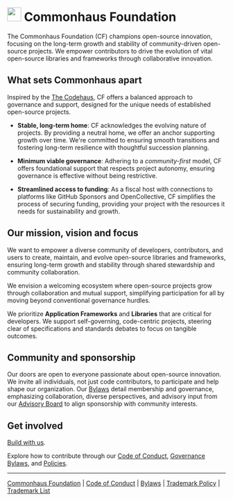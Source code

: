 # <img src="https://www.commonhaus.org/images/CF_icon_default.svg" alt="" width="32" height="32"> Commonhaus Foundation

The Commonhaus Foundation (CF) champions open-source innovation, focusing on the long-term growth and stability of  community-driven open-source projects.
We empower contributors to drive the evolution of vital open-source libraries and frameworks through collaborative innovation.

## What sets Commonhaus apart

Inspired by the [The Codehaus][codehaus], CF offers a balanced approach to governance and support, designed for the unique needs of established open-source projects.

- **Stable, long-term home**: CF acknowledges the evolving nature of projects. By providing a neutral home, we offer an anchor supporting growth over time. We're committed to ensuring smooth transitions and fostering long-term resilience with thoughtful succession planning.

- **Minimum viable governance**: Adhering to a *community-first* model, CF offers foundational support that respects project autonomy, ensuring governance is effective without being restrictive.

- **Streamlined access to funding**: As a fiscal host with connections to platforms like GitHub Sponsors and OpenCollective, CF simplifies the process of securing funding, providing your project with the resources it needs for sustainability and growth.

## Our mission, vision and focus

We want to empower a diverse community of developers, contributors, and users to create, maintain, and evolve open-source libraries and frameworks, ensuring long-term growth and stability through shared stewardship and community collaboration.

We envision a welcoming ecosystem where open-source projects grow through collaboration and mutual support, simplifying participation for all by moving beyond conventional governance hurdles.

We prioritize **Application Frameworks** and **Libraries** that are critical for developers. We support self-governing, code-centric projects, steering clear of specifications and standards debates to focus on tangible outcomes.

## Community and sponsorship

Our doors are open to everyone passionate about open-source innovation. We invite all individuals, not just code contributors, to participate and help shape our organization. Our [Bylaws][] detail membership and governance, emphasizing collaboration, diverse perspectives, and advisory input from our [Advisory Board][cfab] to align sponsorship with community interests.

## Get involved

[Build with us][community].

Explore how to contribute through our [Code of Conduct](CODE_OF_CONDUCT.md), [Governance Bylaws][Bylaws], and [Policies][].

[codehaus]: https://www.infoworld.com/article/2892227/codehaus-the-once-great-house-of-code-has-fallen.html
[Bylaws]: bylaws/0-preface.md
[cfab]: bylaws/4-cf-advisory-board.md
[Policies]: policies/README.md
[community]: COMMUNICATION.md

---

[Commonhaus Foundation](https://www.commonhaus.org) |
[Code of Conduct](https://www.commonhaus.org/policies/code-of-conduct/) |
[Bylaws](https://www.commonhaus.org/bylaws/) |
[Trademark Policy](https://www.commonhaus.org/policies/trademark-policy/) |
[Trademark List](https://www.commonhaus.org/trademarks/)
